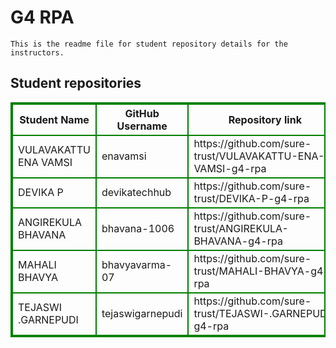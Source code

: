 # G4 RPA
    This is the readme file for student repository details for the instructors.
## Student repositories 
<table style="border : 2px solid green; width:100%;">
<tr >
<th style="border : 2px solid green;">Student Name</th>
<th style="border : 2px solid green;">GitHub Username</th>
<th style="border : 2px solid green;">Repository link</th>
</tr>
<tr style="border : 2px solid green;">
<td style="border : 2px solid green;">VULAVAKATTU ENA VAMSI</td> 

<td style="border : 2px solid green;">enavamsi</td> 

<td style="border : 2px solid green;">https://github.com/sure-trust/VULAVAKATTU-ENA-VAMSI-g4-rpa</td> 
</tr>

<tr style="border : 2px solid green;">
<td style="border : 2px solid green;">DEVIKA P</td> 

<td style="border : 2px solid green;">devikatechhub</td> 

<td style="border : 2px solid green;">https://github.com/sure-trust/DEVIKA-P-g4-rpa</td> 
</tr>

<tr style="border : 2px solid green;">
<td style="border : 2px solid green;">ANGIREKULA BHAVANA</td> 

<td style="border : 2px solid green;">bhavana-1006</td> 

<td style="border : 2px solid green;">https://github.com/sure-trust/ANGIREKULA-BHAVANA-g4-rpa</td> 
</tr>

<tr style="border : 2px solid green;">
<td style="border : 2px solid green;">MAHALI BHAVYA</td> 

<td style="border : 2px solid green;">bhavyavarma-07</td> 

<td style="border : 2px solid green;">https://github.com/sure-trust/MAHALI-BHAVYA-g4-rpa</td> 
</tr>

<tr style="border : 2px solid green;">
<td style="border : 2px solid green;">TEJASWI .GARNEPUDI</td> 

<td style="border : 2px solid green;">tejaswigarnepudi</td> 

<td style="border : 2px solid green;">https://github.com/sure-trust/TEJASWI-.GARNEPUDI-g4-rpa</td> 
</tr>
